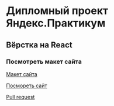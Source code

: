 # Дипломный проект Яндекс.Практикум



## Вёрстка на React



### Посмотреть макет сайта

[Макет сайта](https://www.figma.com/file/4n2gbDR7DmFZJBQW10Tn5c/Diploma-Bikteeva-Madina?type=design&node-id=39259%3A55432&mode=dev)

[Посмореть сайт](https://bikteeva-diplom.nomoreparties.sbs/)

[Pull request](https://github.com/BikteevaMadina/movies-explorer-frontend/pull/2)